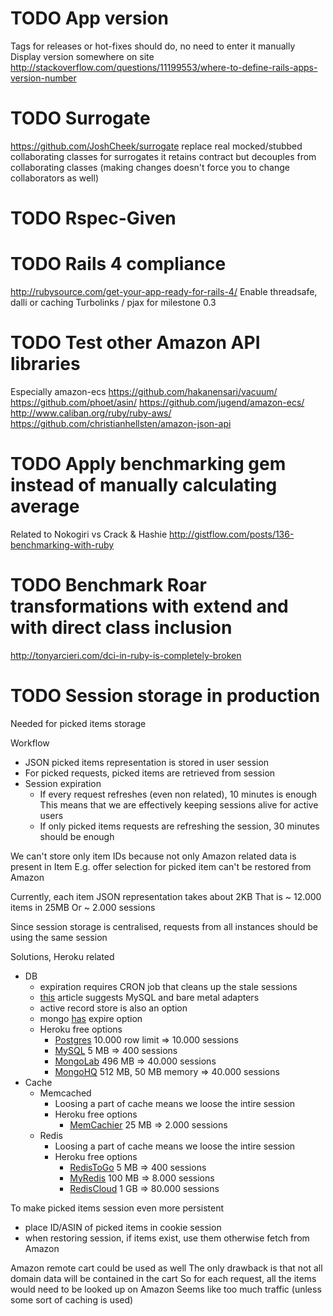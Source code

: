 # TODO App version

Tags for releases or hot-fixes should do, no need to enter it manually
Display version somewhere on site
http://stackoverflow.com/questions/11199553/where-to-define-rails-apps-version-number

# TODO Surrogate

https://github.com/JoshCheek/surrogate
replace real mocked/stubbed collaborating classes for surrogates
it retains contract but decouples from collaborating classes
(making changes doesn't force you to change collaborators as well)

# TODO Rspec-Given

# TODO Rails 4 compliance

http://rubysource.com/get-your-app-ready-for-rails-4/
Enable threadsafe, dalli or caching
Turbolinks / pjax for milestone 0.3

# TODO Test other Amazon API libraries

Especially amazon-ecs
https://github.com/hakanensari/vacuum/
https://github.com/phoet/asin/
https://github.com/jugend/amazon-ecs/
http://www.caliban.org/ruby/ruby-aws/
https://github.com/christianhellsten/amazon-json-api

# TODO Apply benchmarking gem instead of manually calculating average

Related to Nokogiri vs Crack & Hashie
http://gistflow.com/posts/136-benchmarking-with-ruby

# TODO Benchmark Roar transformations with extend and with direct class inclusion

http://tonyarcieri.com/dci-in-ruby-is-completely-broken

# TODO Session storage in production

Needed for picked items storage

Workflow

* JSON picked items representation is stored in user session
* For picked requests, picked items are retrieved from session
* Session expiration
    * If every request refreshes (even non related), 10 minutes is enough
      This means that we are effectively keeping sessions alive for active users
    * If only picked items requests are refreshing the session, 30 minutes should be enough

We can't store only item IDs because not only Amazon related data is present in Item
E.g. offer selection for picked item can't be restored from Amazon

Currently, each item JSON representation takes about 2KB
That is ~ 12.000 items in 25MB
Or ~ 2.000 sessions

Since session storage is centralised, requests from all instances should be using the same session

Solutions, Heroku related

* DB
    * expiration requires CRON job that cleans up the stale sessions
    * [this](http://errtheblog.com/posts/22-sessions-n-such) article suggests MySQL and bare metal adapters
    * active record store is also an option
    * mongo [has](http://docs.mongodb.org/manual/tutorial/expire-data/) expire option
    * Heroku free options
        * [Postgres](https://addons.heroku.com/heroku-postgresql) 10.000 row limit => 10.000 sessions
        * [MySQL](https://addons.heroku.com/cleardb) 5 MB => 400 sessions
        * [MongoLab](https://addons.heroku.com/mongolab) 496 MB => 40.000 sessions
        * [MongoHQ](https://addons.heroku.com/mongohq) 512 MB, 50 MB memory => 40.000 sessions
* Cache
    * Memcached
        * Loosing a part of cache means we loose the intire session
        * Heroku free options
            * [MemCachier](https://addons.heroku.com/memcachier) 25 MB => 2.000 sessions
    * Redis
        * Loosing a part of cache means we loose the intire session
        * Heroku free options
            * [RedisToGo](https://addons.heroku.com/redistogo) 5 MB => 400 sessions
            * [MyRedis](https://addons.heroku.com/myredis) 100 MB => 8.000 sessions
            * [RedisCloud](https://addons.heroku.com/rediscloud) 1 GB => 80.000 sessions

To make picked items session even more persistent

* place ID/ASIN of picked items in cookie session
* when restoring session, if items exist, use them otherwise fetch from Amazon

Amazon remote cart could be used as well
The only drawback is that not all domain data will be contained in the cart
So for each request, all the items would need to be looked up on Amazon
Seems like too much traffic (unless some sort of caching is used)